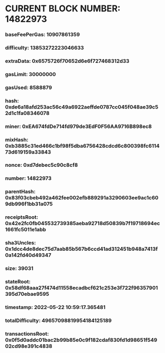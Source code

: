 # CURRENT BLOCK NUMBER: 14822973

### baseFeePerGas: 10907861359
### difficulty: 13853272223046633
### extraData: 0x6575726f70652d6e6f727468312d33
### gasLimit: 30000000
### gasUsed: 8588879
### hash: 0xde6a18afd253ac56c49a6922aeffde0787cc045f048ae39c52d1c1fa08346078
### miner: 0xEA674fdDe714fd979de3EdF0F56AA9716B898ec8
### mixHash: 0xb3885c31ed466c1bf98f5dba6756428cdcd6c800398fc611473d619159a33843
### nonce: 0xd7debec5c90c8cf8
### number: 14822973
### parentHash: 0x83f03cbeb492a462fee002efb889291a3290603ee9ac1c609db996f1bb31a075
### receiptsRoot: 0x42e2fc0fb045532739385aeba92718d50839b7f19718694ec1661fc5011e1abb
### sha3Uncles: 0x1dcc4de8dec75d7aab85b567b6ccd41ad312451b948a7413f0a142fd40d49347
### size: 39031
### stateRoot: 0x58df68aaa27f474d11558ecadbcf621c253e3f722f96357901395d70ebae9595
### timestamp: 2022-05-22 10:59:17.365481
### totalDifficulty: 49657098819954184125189
### transactionsRoot: 0x0f5d0addc01bac2b99b85e0c9f182cdaf830fd1d98651f54902cd98e391c4838
